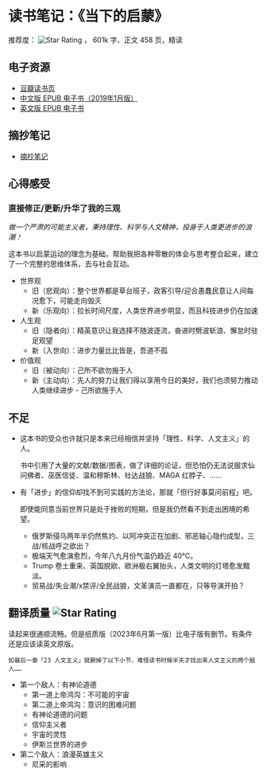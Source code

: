 # 读书笔记：《当下的启蒙》
推荐度： ![Star Rating](https://starrating-beta.vercel.app/5/) ， 601k 字、正文 458 页️，精读

## 电子资源
- [豆瓣读书页](https://book.douban.com/subject/30376593/)
- [中文版 EPUB 电子书（2019年1月版）](https://github.com/user-attachments/files/17349666/epub.zip)
- [英文版 EPUB 电子书](https://github.com/user-attachments/files/17349877/Enlightenment.Now.The.Case.for.Reason.Science.Humanism.and.Progress.Steven.Pinker.epub.zip)

## 摘抄笔记
- [摘抄笔记](https://github.com/user-attachments/files/17349668/_.pdf)

## 心得感受
### 直接修正/更新/升华了我的三观

_做一个严肃的可能主义者，秉持理性、科学与人文精神，投身于人类更进步的浪潮！_

这本书以启蒙运动的理念为基础，帮助我把各种零散的体会与思考整合起来，建立了一个完整的思维体系，去与社会互动。

- 世界观
  - 旧（悲观向）：整个世界都是草台班子，政客引导/迎合愚蠢民意让人间每况愈下，可能走向毁灭
  - 新（乐观向）：拉长时间尺度，人类世界进步明显，而且科技进步仍在加速
- 人生观
  - 旧（隐者向）：精英意识让我选择不随波逐流，奋进时劈波斩浪、懈怠时驻足观望
  - 新（入世向）：进步力量比比皆是，吾道不孤
- 价值观
  - 旧（被动向）：己所不欲勿施于人
  - 新（主动向）：先人的努力让我们得以享用今日的美好，我们也须努力推动人类继续进步 - 己所欲施于人

## 不足
- 这本书的受众也许就只是本来已经相信并坚持「理性、科学、人文主义」的人。

    书中引用了大量的文献/数据/图表，做了详细的论证，但恐怕仍无法说服求仙问佛者、巫医信徒、温和穆斯林、社达战狼、MAGA 红脖子、……

- 有「进步」的信仰却找不到可实践的方法论，那就「但行好事莫问前程」吧。

    即使能同意当前世界只是处于挫败的短期，但是我仍然看不到走出困境的希望。

  - 俄罗斯侵乌两年半仍然焦灼、以阿冲突正在加剧、邪恶轴心隐约成型，三战/核战呼之欲出？
  - 极端天气愈演愈烈，今年八九月份气温仍趋近 40°C。
  - Trump 卷土重来、英国脱欧、欧洲极右翼抬头，人类文明的灯塔愈发黯淡。
  - 贸易战/失业潮/x禁评/全民战狼，文革演员一直都在，只等导演开拍？

## 翻译质量 ![Star Rating](https://starrating-beta.vercel.app/4/)

读起来很通顺流畅。但是纸质版（2023年6月第一版）比电子版有删节。有条件还是应该读英文原版。

    如最后一章「23 人文主义」就删掉了以下小节，难怪读书时候半天才找出来人文主义的两个敌人……

  - 第一个敌人：有神论道德
    - 第一道上帝鸿沟：不可能的宇宙
    - 第二道上帝鸿沟：意识的困难问题
    - 有神论道德的问题
    - 信仰主义者
    - 宇宙的灵性
    - 伊斯兰世界的进步
  - 第二个敌人：浪漫英雄主义
    - 尼采的影响
